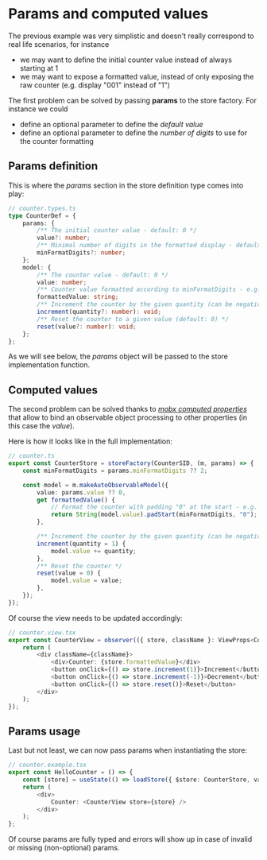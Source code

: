 # Params and computed values

The previous example was very simplistic and doesn't really correspond to real life scenarios, for instance

-   we may want to define the initial counter value instead of always starting at 1
-   we may want to expose a formatted value, instead of only exposing the raw counter (e.g. display "001" instead of "1")

The first problem can be solved by passing **params** to the store factory. For instance we could

-   define an optional parameter to define the _default value_
-   define an optional parameter to define the _number of digits_ to use for the counter formatting

## Params definition

This is where the _params_ section in the store definition type comes into play:

<!-- start:code src="src/examples/basicCounter/counter.types.ts#main" -->

```typescript
// counter.types.ts
type CounterDef = {
    params: {
        /** The initial counter value - default: 0 */
        value?: number;
        /** Minimal number of digits in the formatted display - default: 2 */
        minFormatDigits?: number;
    };
    model: {
        /** The counter value - default: 0 */
        value: number;
        /** Counter value formatted according to minFormatDigits - e.g. "007" */
        formattedValue: string;
        /** Increment the counter by the given quantity (can be negative) - default: 1 */
        increment(quantity?: number): void;
        /** Reset the counter to a given value (default: 0) */
        reset(value?: number): void;
    };
};
```

<!-- end:code -->

As we will see below, the _params_ object will be passed to the store implementation function.

## Computed values

The second problem can be solved thanks to _[mobx computed properties][mobx-computed]_ that allow to bind an observable object
processing to other properties (in this case the _value_).

[mobx-computed]: https://mobx.js.org/computeds.html

Here is how it looks like in the full implementation:

<!-- start:code src="src/examples/basicCounter/counter.ts#main" -->

```typescript
// counter.ts
export const CounterStore = storeFactory(CounterSID, (m, params) => {
    const minFormatDigits = params.minFormatDigits ?? 2;

    const model = m.makeAutoObservableModel({
        value: params.value ?? 0,
        get formattedValue() {
            // Format the counter with padding "0" at the start - e.g. "03"
            return String(model.value).padStart(minFormatDigits, "0");
        },

        /** Increment the counter by the given quantity (can be negative) - default: 1 */
        increment(quantity = 1) {
            model.value += quantity;
        },
        /** Reset the counter */
        reset(value = 0) {
            model.value = value;
        },
    });
});
```

<!-- end:code -->

Of course the view needs to be updated accordingly:

<!-- start:code src="src/examples/basicCounter/counter.view.tsx#main" -->

```typescript
// counter.view.tsx
export const CounterView = observer(({ store, className }: ViewProps<Counter>) => {
    return (
        <div className={className}>
            <div>Counter: {store.formattedValue}</div>
            <button onClick={() => store.increment(1)}>Increment</button>
            <button onClick={() => store.increment(-1)}>Decrement</button>
            <button onClick={() => store.reset()}>Reset</button>
        </div>
    );
});
```

<!-- end:code -->

## Params usage

Last but not least, we can now pass params when instantiating the store:

<!-- start:code src="src/examples/basicCounter/counter.example.tsx#main" -->

```typescript
// counter.example.tsx
export const HelloCounter = () => {
    const [store] = useState(() => loadStore({ $store: CounterStore, value: 42, minFormatDigits: 3 }));
    return (
        <div>
            Counter: <CounterView store={store} />
        </div>
    );
};
```

<!-- end:code -->

Of course params are fully typed and errors will show up in case of invalid or missing (non-optional) params.
